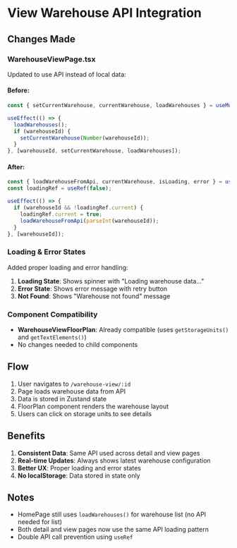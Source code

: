 # View Warehouse API Integration

## Changes Made

### WarehouseViewPage.tsx
Updated to use API instead of local data:

#### Before:
```typescript
const { setCurrentWarehouse, currentWarehouse, loadWarehouses } = useMultiWarehouseStore();

useEffect(() => {
  loadWarehouses();
  if (warehouseId) {
    setCurrentWarehouse(Number(warehouseId));
  }
}, [warehouseId, setCurrentWarehouse, loadWarehouses]);
```

#### After:
```typescript
const { loadWarehouseFromApi, currentWarehouse, isLoading, error } = useMultiWarehouseStore();
const loadingRef = useRef(false);

useEffect(() => {
  if (warehouseId && !loadingRef.current) {
    loadingRef.current = true;
    loadWarehouseFromApi(parseInt(warehouseId));
  }
}, [warehouseId]);
```

### Loading & Error States
Added proper loading and error handling:

1. **Loading State**: Shows spinner with "Loading warehouse data..."
2. **Error State**: Shows error message with retry button
3. **Not Found**: Shows "Warehouse not found" message

### Component Compatibility
- **WarehouseViewFloorPlan**: Already compatible (uses `getStorageUnits()` and `getTextElements()`)
- No changes needed to child components

## Flow
1. User navigates to `/warehouse-view/:id`
2. Page loads warehouse data from API
3. Data is stored in Zustand state
4. FloorPlan component renders the warehouse layout
5. Users can click on storage units to see details

## Benefits
1. **Consistent Data**: Same API used across detail and view pages
2. **Real-time Updates**: Always shows latest warehouse configuration
3. **Better UX**: Proper loading and error states
4. **No localStorage**: Data stored in state only

## Notes
- HomePage still uses `loadWarehouses()` for warehouse list (no API needed for list)
- Both detail and view pages now use the same API loading pattern
- Double API call prevention using `useRef`